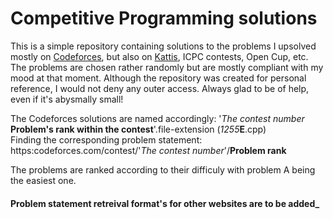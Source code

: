 # Competitive Programming solutions

This is a simple repository containing solutions to the problems I upsolved mostly on [Codeforces](https://codeforces.com/), but also on [Kattis](https://open.kattis.com/), ICPC contests, Open Cup, etc. The problems are chosen rather randomly but are mostly compliant with my mood at that moment. Although the repository was created for personal reference, I would not deny any outer access. Always glad to be of help, even if it's abysmally small!   

The Codeforces solutions are named accordingly: '_The contest number_ **Problem's rank within the contest**'.file-extension (_1255_**E**.cpp)  
Finding the corresponding problem statement: https:codeforces.com/contest/'_The contest number_'/**Problem rank**  

The problems are ranked according to their difficuly with problem A being the easiest one.

#### Problem statement retreival format's for other websites are to be added_
